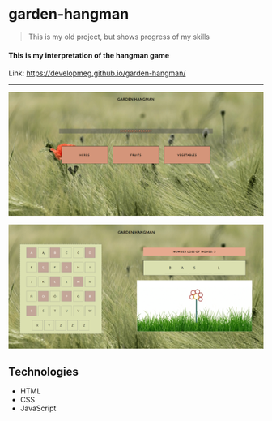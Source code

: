 # garden-hangman

> This is my old project, but shows progress of my skills

#### This is my interpretation of the hangman game

Link: https://developmeg.github.io/garden-hangman/

---

![screen categories](./screens/screen1.png)

![screen game](./screens/screen2.png)

## Technologies

- HTML
- CSS
- JavaScript

